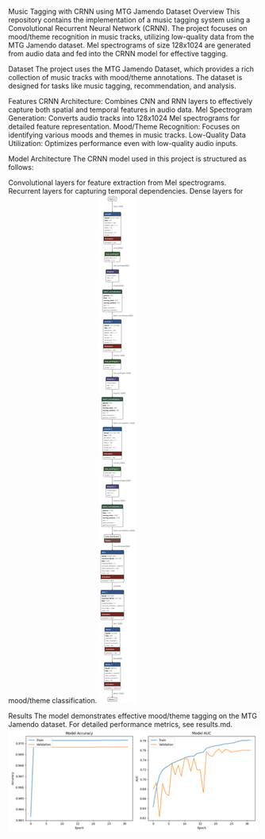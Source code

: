Music Tagging with CRNN using MTG Jamendo Dataset
Overview
This repository contains the implementation of a music tagging system using a Convolutional Recurrent Neural Network (CRNN). The project focuses on mood/theme recognition in music tracks, utilizing low-quality data from the MTG Jamendo dataset. Mel spectrograms of size 128x1024 are generated from audio data and fed into the CRNN model for effective tagging.

Dataset
The project uses the MTG Jamendo Dataset, which provides a rich collection of music tracks with mood/theme annotations. The dataset is designed for tasks like music tagging, recommendation, and analysis.

Features
CRNN Architecture: Combines CNN and RNN layers to effectively capture both spatial and temporal features in audio data.
Mel Spectrogram Generation: Converts audio tracks into 128x1024 Mel spectrograms for detailed feature representation.
Mood/Theme Recognition: Focuses on identifying various moods and themes in music tracks.
Low-Quality Data Utilization: Optimizes performance even with low-quality audio inputs.

Model Architecture
The CRNN model used in this project is structured as follows:

Convolutional layers for feature extraction from Mel spectrograms.
Recurrent layers for capturing temporal dependencies.
Dense layers for mood/theme classification.
![Model Architecture](images/crnn_model.h5.png)

Results
The model demonstrates effective mood/theme tagging on the MTG Jamendo dataset. For detailed performance metrics, see results.md.
![Model Performance](images/model_performance.png)
